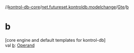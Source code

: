 //[kontrol-db-core](../../../index.md)/[net.futureset.kontroldb.modelchange](../index.md)/[Gte](index.md)/[b](b.md)

# b

[core engine and default templates for kontrol-db]\
val [b](b.md): [Operand](../-operand/index.md)
